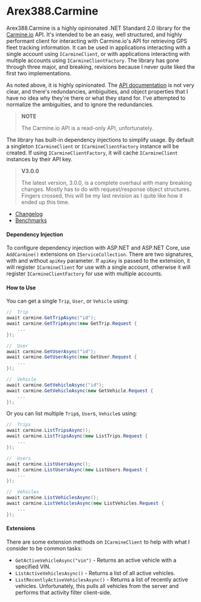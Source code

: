 ﻿# Arex388.Carmine
Arex388.Carmine is a highly opinionated .NET Standard 2.0 library for the [Carmine.io](https://carmine.io) API. It's intended to be an easy, well structured, and highly performant client for interacting with Carmine.io's API for retrieving GPS fleet tracking information. It can be used in applications interacting with a single account using `ICarmineClient`, or with applications interacting with multiple accounts using `ICarmineClientFactory`. The library has gone through three major, and breaking, revisions because I never quite liked the first two implementations.

As noted above, it is highly opinionated. The [API documentation](https://api.carmine.io/v2/docs) is not very clear, and there's redundancies, ambiguities, and object properties that I have no idea why they're there or what they stand for. I've attempted to normalize the ambiguities, and to ignore the redundancies.

> **NOTE**
>
> The Carmine.io API is a read-only API, unfortunately.

The library has built-in dependency injections to simplify usage. By default a singleton `ICarmineClient` or `ICarmineClientFactory` instance will be created. If using `ICarmineClientFactory`, it will cache `ICarmineClient` instances by their API key.

> **V3.0.0**
>
> The latest version, 3.0.0, is a complete overhaul with many breaking changes. Mostly has to do with request/response object structures. Fingers crossed, this will be my last revision as I quite like how it ended up this time.

- [Changelog](CHANGELOG.md)
- [Benchmarks](BENCHMARKS.md)



#### Dependency Injection

To configure dependency injection with ASP.NET and ASP.NET Core, use `AddCarmine()` extensions on `IServiceCollection`. There are two signatures, with and without `apiKey` parameter. If `apiKey` is passed to the extension, it will register `ICarmineClient` for use with a single account, otherwise it will register `ICarmineClientFactory` for use with multiple accounts.



#### How to Use

You can get a single `Trip`, `User`, or `Vehicle` using:

```c#
//	Trip
await carmine.GetTripAsync("id");
await carmine.GetTripAsync(new GetTrip.Request {
    ...
});

//	User
await carmine.GetUserAsync("id");
await carmine.GetUserAsync(new GetUser.Request {
    ...
});

//	Vehicle
await carmine.GetVehicleAsync("id");
await carmine.GetVehicleAsync(new GetVehicle.Request {
    ...
});
```

Or you can list multiple `Trip`s, `User`s, `Vehicle`s using:

```c#
//	Trips
await carmine.ListTripsAsync();
await carmine.ListTripsAsync(new ListTrips.Request {
    ...
});

//	Users
await carmine.ListUsersAsync();
await carmine.ListUsersAsync(new ListUsers.Request {
    ...
});

//	Vehicles
await carmine.ListVehiclesAsync();
await carmine.ListVehiclesAsync(new ListVehicles.Request {
    ...
});
```



#### Extensions

There are some extension methods on `ICarmineClient` to help with what I consider to be common tasks:

- `GetActiveVehicleAsync("vin")` - Returns an active vehicle with a specified VIN.
- `ListActiveVehiclesAsync()` - Returns a list of all active vehicles.
- `ListRecentlyActiveVehiclesAsync()` - Returns a list of recently active vehicles. Unfortunately, this pulls all vehicles from the server and performs that activity filter client-side.